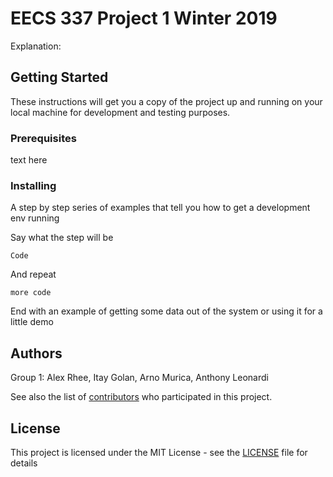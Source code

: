 # EECS 337 Project 1 Winter 2019

Explanation:

## Getting Started

These instructions will get you a copy of the project up and running on your local machine for development and testing purposes.

### Prerequisites

text here

### Installing

A step by step series of examples that tell you how to get a development env running

Say what the step will be

```
Code
```
And repeat
```
more code
```
End with an example of getting some data out of the system or using it for a little demo

## Authors
Group 1: Alex Rhee, Itay Golan, Arno Murica, Anthony Leonardi

See also the list of [contributors](https://github.com/alexr17/nlp-golden-globes/graphs/contributors) who participated in this project.

## License

This project is licensed under the MIT License - see the [LICENSE](LICENSE) file for details
